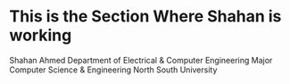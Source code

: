 # This is the Section Where Shahan is working

Shahan Ahmed
Department of Electrical & Computer Engineering
Major Computer Science & Engineering
North South University